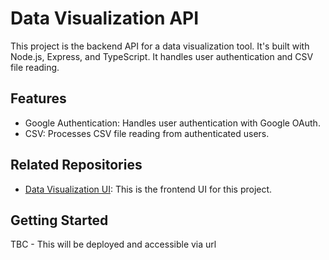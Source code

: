 # Data Visualization API

This project is the backend API for a data visualization tool. It's built with Node.js, Express, and TypeScript. It handles user authentication and CSV file reading.

## Features

- Google Authentication: Handles user authentication with Google OAuth.
- CSV: Processes CSV file reading from authenticated users.

## Related Repositories

- [Data Visualization UI](https://github.com/Baleksas/Data-visualization-UI): This is the frontend UI for this project.

## Getting Started

TBC - This will be deployed and accessible via url
